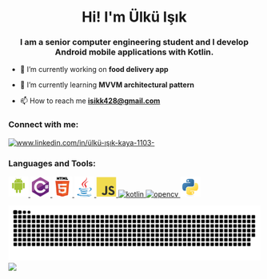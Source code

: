 <h1 align="center">Hi! I'm Ülkü Işık</h1>
<h3 align="center">I am a senior computer engineering student and I develop Android mobile applications with Kotlin.</h3>

- 🔭 I’m currently working on **food delivery app**

- 🌱 I’m currently learning **MVVM architectural pattern**

- 📫 How to reach me **isikk428@gmail.com**

<h3 align="left">Connect with me:</h3>
<p align="left">
<a href="[www.linkedin.com/in/ülkü-ışık-kaya-1103-](https://www.linkedin.com/in/%C3%BClk%C3%BC-%C4%B1%C5%9F%C4%B1k-kaya-1103-)" target="blank"><img align="center" src="https://raw.githubusercontent.com/rahuldkjain/github-profile-readme-generator/master/src/images/icons/Social/linked-in-alt.svg" alt="www.linkedin.com/in/ülkü-ışık-kaya-1103-" height="30" width="40" /></a>
</p>

<h3 align="left">Languages and Tools:</h3>
<p align="left"> <a href="https://developer.android.com" target="_blank" rel="noreferrer"> <img src="https://raw.githubusercontent.com/devicons/devicon/master/icons/android/android-original-wordmark.svg" alt="android" width="40" height="40"/> </a> <a href="https://www.w3schools.com/cs/" target="_blank" rel="noreferrer"> <img src="https://raw.githubusercontent.com/devicons/devicon/master/icons/csharp/csharp-original.svg" alt="csharp" width="40" height="40"/> </a> <a href="https://www.w3.org/html/" target="_blank" rel="noreferrer"> <img src="https://raw.githubusercontent.com/devicons/devicon/master/icons/html5/html5-original-wordmark.svg" alt="html5" width="40" height="40"/> </a> <a href="https://www.java.com" target="_blank" rel="noreferrer"> <img src="https://raw.githubusercontent.com/devicons/devicon/master/icons/java/java-original.svg" alt="java" width="40" height="40"/> </a> <a href="https://developer.mozilla.org/en-US/docs/Web/JavaScript" target="_blank" rel="noreferrer"> <img src="https://raw.githubusercontent.com/devicons/devicon/master/icons/javascript/javascript-original.svg" alt="javascript" width="40" height="40"/> </a> <a href="https://kotlinlang.org" target="_blank" rel="noreferrer"> <img src="https://www.vectorlogo.zone/logos/kotlinlang/kotlinlang-icon.svg" alt="kotlin" width="40" height="40"/> </a> <a href="https://opencv.org/" target="_blank" rel="noreferrer"> <img src="https://www.vectorlogo.zone/logos/opencv/opencv-icon.svg" alt="opencv" width="40" height="40"/> </a> <a href="https://www.python.org" target="_blank" rel="noreferrer"> <img src="https://raw.githubusercontent.com/devicons/devicon/master/icons/python/python-original.svg" alt="python" width="40" height="40"/> </a> </p>




<picture>
  <source media="(prefers-color-scheme: dark)" srcset="https://raw.githubusercontent.com/isikkayaa/isikkayaa/output/github-contribution-grid-snake-dark.svg">
  <source media="(prefers-color-scheme: light)" srcset="https://raw.githubusercontent.com/isikkayaa/isikkayaa/output/github-contribution-grid-snake.svg">
  <img alt="github contribution grid snake animation" src="https://raw.githubusercontent.com/isikkayaa/isikkayaa/output/github-contribution-grid-snake.svg">
</picture>



<img align="center" height="150" src="https://i.imgflip.com/8lgg1n.gif"  />





